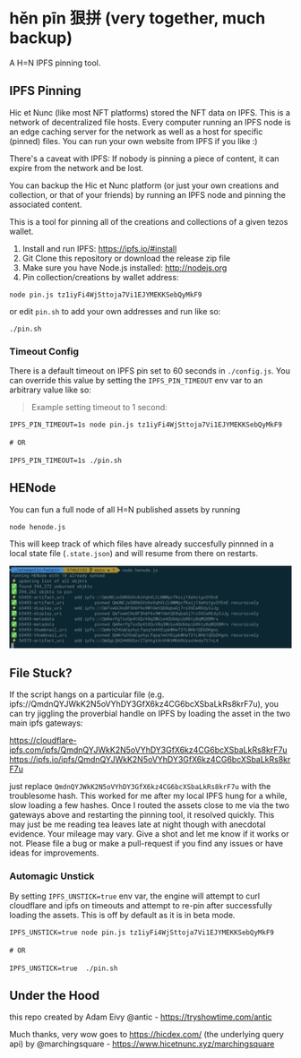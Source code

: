 # hěn pīn 狠拼 (very together, much backup)

A H=N IPFS pinning tool.

## IPFS Pinning

Hic et Nunc (like most NFT platforms) stored the NFT data on IPFS. This is a network of decentralized file hosts. Every computer running an IPFS node is an edge caching server for the network as well as a host for specific (pinned) files. You can run your own website from IPFS if you like :)

There's a caveat with IPFS: If nobody is pinning a piece of content, it can expire from the network and be lost.

You can backup the Hic et Nunc platform (or just your own creations and collection, or that of your friends) by running an IPFS node and pinning the associated content.

This is a tool for pinning all of the creations and collections of a given tezos wallet.

1. Install and run IPFS: https://ipfs.io/#install
2. Git Clone this repository or download the release zip file
3. Make sure you have Node.js installed: http://nodejs.org
4. Pin collection/creations by wallet address:

```
node pin.js tz1iyFi4WjSttoja7Vi1EJYMEKKSebQyMkF9
```

or edit `pin.sh` to add your own addresses and run like so:

```
./pin.sh
```

### Timeout Config

There is a default timeout on IPFS pin set to 60 seconds in `./config.js`. You can override this value by setting the `IPFS_PIN_TIMEOUT` env var to an arbitrary value like so:

> Example setting timeout to 1 second:

```
IPFS_PIN_TIMEOUT=1s node pin.js tz1iyFi4WjSttoja7Vi1EJYMEKKSebQyMkF9

# OR

IPFS_PIN_TIMEOUT=1s ./pin.sh
```

## HENode

You can fun a full node of all H=N published assets by running

```
node henode.js
```

This will keep track of which files have already succesfully pinnned in a local state file (`.state.json`) and will resume from there on restarts.

![henode running](./docs/henode.png)

## File Stuck?

If the script hangs on a particular file (e.g. ipfs://QmdnQYJWkK2N5oVYhDY3GfX6kz4CG6bcXSbaLkRs8krF7u), you can try jiggling the proverbial handle on IPFS by loading the asset in the two main ipfs gateways:

https://cloudflare-ipfs.com/ipfs/QmdnQYJWkK2N5oVYhDY3GfX6kz4CG6bcXSbaLkRs8krF7u
https://ipfs.io/ipfs/QmdnQYJWkK2N5oVYhDY3GfX6kz4CG6bcXSbaLkRs8krF7u

just replace `QmdnQYJWkK2N5oVYhDY3GfX6kz4CG6bcXSbaLkRs8krF7u` with the troublesome hash. This worked for me after my local IPFS hung for a while, slow loading a few hashes. Once I routed the assets close to me via the two gateways above and restarting the pinning tool, it resolved quickly. This may just be me reading tea leaves late at night though with anecdotal evidence. Your mileage may vary. Give a shot and let me know if it works or not. Please file a bug or make a pull-request if you find any issues or have ideas for improvements.

### Automagic Unstick

By setting `IPFS_UNSTICK=true` env var, the engine will attempt to curl cloudflare and ipfs on timeouts and attempt to re-pin after successfully loading the assets. This is off by default as it is in beta mode.

```
IPFS_UNSTICK=true node pin.js tz1iyFi4WjSttoja7Vi1EJYMEKKSebQyMkF9

# OR

IPFS_UNSTICK=true  ./pin.sh
```

## Under the Hood

this repo created by Adam Eivy @antic - https://tryshowtime.com/antic

Much thanks, very wow goes to https://hicdex.com/ (the underlying query api) by @marchingsquare - https://www.hicetnunc.xyz/marchingsquare
